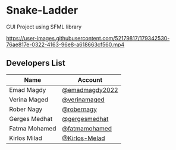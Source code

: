 # Snake-Ladder
GUI Project using SFML library



https://user-images.githubusercontent.com/52179817/179342530-76ae817e-0322-4163-96e8-a618663cf560.mp4



## Developers List
| Name             | Account                                                      |
| ---------------- | ------------------------------------------------------------ |
| Emad Magdy       | [@emadmagdy2022](https://github.com/emadmagdy2022)           |
| Verina Maged     | [@verinamaged](https://github.com/verinamaged)               |
| Rober Nagy       | [@robernagy](https://github.com)                             |
| Gerges Medhat    | [@gergesmedhat](https://github.com)                          |
| Fatma Mohamed    | [@fatmamohamed](https://github.com)                          |
| Kirlos Milad     | [@Kirlos-Melad](https://github.com/Kirlos-Melad)             |
